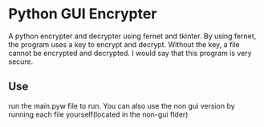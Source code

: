 # Python GUI Encrypter
A python encrypter and decrypter using fernet and tkinter. By using fernet, the program uses a key to encrypt and decrypt. Without the key, a file cannot be encrypted and decrypted. I would say that this program is very secure.
## Use
run the main.pyw file to run. You can also use the non gui version by running each file yourself(located in the non-gui flder)
